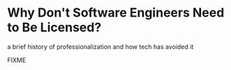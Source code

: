# Why Don't Software Engineers Need to Be Licensed?

<p class="subtitle">a brief history of professionalization and how tech has avoided it</p>

FIXME

